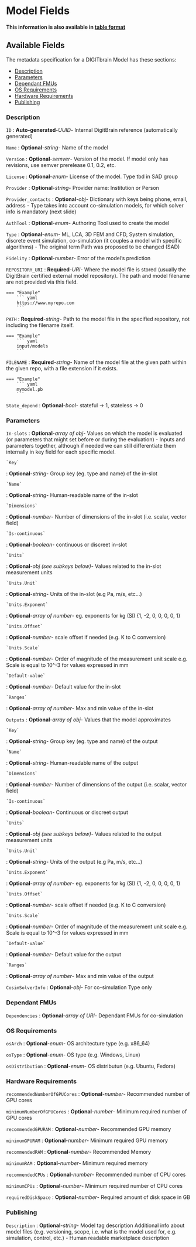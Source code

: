 <style>
  .md-content__button {
    display: none;
  }
</style>
# Model Fields

**This information is also available in [table format](/tables/model/)**


## Available Fields 

The metadata specification for a DIGITbrain Model
has these sections:

- [Description](#description)
- [Parameters](#parameters)
- [Dependant FMUs](#dependant-fmus)
- [OS Requirements](#os-requirements)
- [Hardware Requirements ](#hardware-requirements-)
- [Publishing](#publishing)


### Description


`ID`
:   **Auto-generated**-*UUID*- Internal DigitBrain reference (automatically generated)


`Name`
:   **Optional**-*string*- Name of the model

`Version`
:   **Optional**-*semver*- Version of the model. If model only has revisions, use semver prerelease 0.1, 0.2, etc.

`License`
:   **Optional**-*enum*- License of the model.  Type tbd in SAD group

`Provider`
:   **Optional**-*string*- Provider name: Institution or Person

`Provider_contacts`
:   **Optional**-*obj*- Dictionary with keys being phone, email, address - Type takes into account co-simulation models, for which solver info is mandatory (next slide)

`AuthTool`
:   **Optional**-*enum*- Authoring Tool used to create the model

`Type`
:   **Optional**-*enum*- ML, LCA, 3D FEM and CFD, System simulation, discrete event simulation, co-simulation (it couples a model with specific algorithms) - The original term Path was proposed to be changed (SAD)

`Fidelity`
:   **Optional**-*number*- Error of the model’s prediction

`REPOSITORY_URI`
:   **Required**-*URI*- Where the model file is stored (usually the DigitBrain certified external model repository). The path and model filename are not provided via this field.

    === "Example"
        ``` yaml     
        https://www.myrepo.com
        ```

`PATH`
:   **Required**-*string*- Path to the model file in the specified repository, not including the filename itself.

    === "Example"
        ``` yaml     
        input/models
        ```

`FILENAME`
:   **Required**-*string*- Name of the model file at the given path within the given repo, with a file extension if it exists.

    === "Example"
        ``` yaml     
        mymodel.pb
        ```

`State_depend`
:   **Optional**-*bool*- stateful -> 1, stateless -> 0


### Parameters


`In-slots`
:   **Optional**-*array of obj*- Values on which the model is evaluated (or parameters that might set before or during the evaluation) - Inputs and parameters together, although if needed we can still differentiate them internally in key field for each specific model.

    `Key`
:   **Optional**-*string*- Group key (eg. type and name) of the in-slot

    `Name`
:   **Optional**-*string*- Human-readable name of the in-slot

    `Dimensions`
:   **Optional**-*number*- Number of dimensions of the in-slot (i.e. scalar, vector field)

    `Is-continuous`
:   **Optional**-*boolean*- continuous or discreet in-slot

    `Units`
:   **Optional**-*obj (see subkeys below)*- Values related to the in-slot measurement units

    `Units.Unit`
:   **Optional**-*string*- Units of the in-slot (e.g Pa, m/s, etc…)

    `Units.Exponent`
:   **Optional**-*array of number*- eg. exponents for kg (SI) {1, -2, 0, 0, 0, 0, 1}

    `Units.Offset`
:   **Optional**-*number*- scale offset if needed (e.g. K to C conversion)

    `Units.Scale`
:   **Optional**-*number*- Order of magnitude of the measurement unit scale e.g. Scale is equal to 10^-3 for values expressed in mm

    `Default-value`
:   **Optional**-*number*- Default value for the in-slot

    `Ranges`
:   **Optional**-*array of number*- Max and min value of the in-slot

`Outputs`
:   **Optional**-*array of obj*- Values that the model approximates

    `Key`
:   **Optional**-*string*- Group key (eg. type and name) of the output

    `Name`
:   **Optional**-*string*- Human-readable name of the output

    `Dimensions`
:   **Optional**-*number*- Number of dimensions of the output (i.e. scalar, vector field)

    `Is-continuous`
:   **Optional**-*boolean*- Continuous or discreet output

    `Units`
:   **Optional**-*obj (see subkeys below)*- Values related to the output measurement units

    `Units.Unit`
:   **Optional**-*string*- Units of the output (e.g Pa, m/s, etc…)

    `Units.Exponent`
:   **Optional**-*array of number*- eg. exponents for kg (SI) {1, -2, 0, 0, 0, 0, 1}

    `Units.Offset`
:   **Optional**-*number*- scale offset if needed (e.g. K to C conversion)

    `Units.Scale`
:   **Optional**-*number*- Order of magnitude of the measurement unit scale e.g. Scale is equal to 10^-3 for values expressed in mm

    `Default-value`
:   **Optional**-*number*- Default value for the output

    `Ranges`
:   **Optional**-*array of number*- Max and min value of the output

`CosimSolverInfo`
:   **Optional**-*obj*- For co-simulation Type only


### Dependant FMUs


`Dependencies`
:   **Optional**-*array of URI*- Dependant FMUs for co-simulation


### OS Requirements


`osArch`
:   **Optional**-*enum*- OS architecture type (e.g. x86_64)

`osType`
:   **Optional**-*enum*- OS type (e.g. Windows, Linux)

`osDistribution`
:   **Optional**-*enum*- OS distributun (e.g. Ubuntu, Fedora)


### Hardware Requirements 


`recommendedNumberOfGPUCores`
:   **Optional**-*number*- Recommended number of GPU cores

`minimumNumberOfGPUCores`
:   **Optional**-*number*- Minimum required number of GPU cores

`recommendedGPURAM`
:   **Optional**-*number*- Recommended GPU memory

`minimumGPURAM`
:   **Optional**-*number*- Minimum required GPU memory

`recommendedRAM`
:   **Optional**-*number*- Recommended Memory

`minimumRAM`
:   **Optional**-*number*- Minimum required memory

`recommendedCPUs`
:   **Optional**-*number*- Recommended number of CPU cores

`minimumCPUs`
:   **Optional**-*number*- Minimum required number of CPU cores

`requiredDiskSpace`
:   **Optional**-*number*- Required amount of disk space in GB


### Publishing


`Description`
:   **Optional**-*string*- Model tag description Additional info about model files (e.g. versioning, scope, i.e. what is the model used for, e.g. simulation, control, etc.) - Human readable marketplace description
